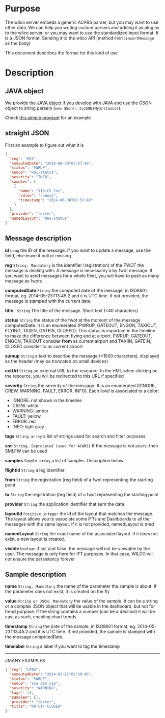 # Purpose

The wilco server embeds a generic ACARS parser, but you may want to use other data. We can help you writing custom parsers and adding it as plugins to the wilco server, or you may want to use the standardized input format. It is a JSON format. Sending it to the wilco API (method `POST:insertMessage` as the body)

This document describes the format for this kind of use

# Description
## JAVA object
We provide the [JAVA object](https://github.com/flightwatching/wilco-api/blob/master/java/com/fw/wilco/api/InputMessageV3IO.java) if you develop with JAVA and use the GSON object to string parsers (`new GSon().toJSON(MyInstance)`).

Check [this simple program](https://github.com/flightwatching/wilco-api/blob/master/java/com/fw/wilco/api/examples/InsertMessage.java) for an example

## straight JSON

First an example to figure out what it is
```json
{
  "reg": "R91",
  "computedDate": "2014-06-30T07:57:49",
  "status": "PWRUP",
  "sumup": "R91-status",
  "severity": "INFO",
  "samples": [
    {
      "name": "118-CV_loc",
      "value": "runway",
      "timestamp": "2014-06-30T07:57:49"
    }
  ],
  "provider": "tester",
  "namedLayout": "R91-status"
}
```
## Message description

**id** `Long` the ID of the message. If you want to update a message, use the field, else leave it null or missing

**reg** `String, Mandatory` is the identifier (registration) of the FWOT the message is dealing with. A message is necessarily a by fwot message. If you want to send messages for a whole fleet, you will have to push as many message as fwots


**computedDate** `String` the computed date of the message, in ISO8601 format, eg. 2014-05-23T13:45:2 and it is UTC time. If not provided, the message is stamped with the current date.

**title** : `String` The title of the message. Short text (<40 characters)

**status** `String` the status of the fwot at the moment of the message computedDate. It is an enumerated (PWRUP, GATEOUT, ENGON, TAXIOUT, FLYING, TAXIIN, GATEIN, CLOSED). This status is important in the timeline to make the difference between flying and at airport. PWRUP, GATEOUT, ENGON, TAXIOUT consider **from** as current airport and  TAXIIN, GATEIN, CLOSED consider to as current airport

**sumup** `String` a text to describe the message (<1500 characters), displayed as the header (may be truncated on small devices)

**extUrl** `String` an external URL to the resource. In the HMI, when clicking on the resource, you will be redirected to this URL if specified

**severity** `String` the severity of the message. It is an enumerated (IGNORE, CREW, WARNING, FAULT, ERROR, INFO). Each level is associated to a color:
* IGNORE: not shown in the timeline
* CREW: white
* WARNING: amber
* FAULT: yellow
* ERROR: red
* INFO: light gray

**tags** `String array` a list of strings used for search and filter purposes

**smi** `String, Deprecated (used for ACARS)` If the message is not acars, then SMI.FW can be used

**samples** `Sample array` a list of samples. Description below

**flightId** `String` a leg identifier

**from** `String` the registration (reg field) of a fwot representing the starting point

**to** `String` the registration (reg field) of a fwot representing the starting point

**provider** `String` the application identifier that sent the data

**layoutId** `Positive integer` the id of the layout that matches the message. The layout allows you to associate some IFTs and Dashboards to all the messages with the same layout. If it is not provided, namedLayout is tried

**namedLayout** `String` the exact name of the associated layout. if it does not exist, a new layout is created. 

**visible** `boolean` if set and false, the message will not be viewable by the user. The message is only here for IFT purposes. In that case, WILCO will not ensure the persistency forever


## Sample description

**name** `String, Mandatory` the name of the parameter the sample is about. If the parameter does not exist, it is created on the fly

**value** `String or JSON, Mandatory` the value of the sample. it can be a string or a complex JSON object that will be usable in the dashboard, but not for trend purpose. If the string contains a number (can be a decimal) it will be cast as such, enabling chart trends

**timestamp**  `String` the date of the sample, in ISO8601 format, eg. 2014-05-23T13:45:2 and it is UTC time.
 If not provided, the sample is stamped with the message computedDate.

**timelabel** `String` a label if you want to tag the timestamp

---
#MANY EXAMPLES

```json
{ "reg": "LFBO", 
  "computedDate": "2014-07-15T08:59:46", 
  "status": "PWRUP", 
  "sumup": "aie aie aie", 
  "severity": "WARNING", 
  "tags": [], 
  "samples": [], 
  "provider": "tester", 
  "title": "RW C14 CLOSED" 
}
```